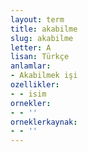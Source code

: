 ```yaml
---
layout: term
title: akabilme
slug: akabilme
letter: A
lisan: Türkçe
anlamlar:
- Akabilmek işi
ozellikler:
- - isim
ornekler:
- - ''
orneklerkaynak:
- - ''
---
```

